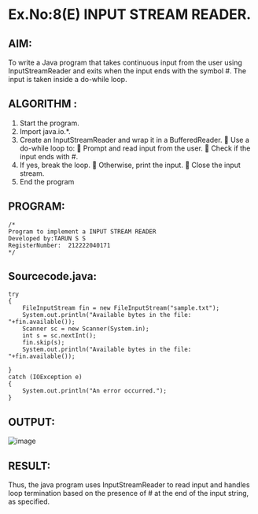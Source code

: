 # Ex.No:8(E)  INPUT STREAM READER.

## AIM:
To write a Java program that takes continuous input from the user using InputStreamReader and exits when the input ends with the symbol #. The input is taken inside a do-while loop.
## ALGORITHM :
1.	Start the program.
2.	Import java.io.*.
3.	Create an InputStreamReader and wrap it in a BufferedReader.
    	Use a do-while loop to:
    	Prompt and read input from the user.
    	Check if the input ends with #.
4.	If yes, break the loop.
    	Otherwise, print the input.
    	Close the input stream.
5.	End the program


## PROGRAM:
 ```
/*
Program to implement a INPUT STREAM READER
Developed by:TARUN S S
RegisterNumber:  212222040171
*/
```

## Sourcecode.java:
```
try
{
    FileInputStream fin = new FileInputStream("sample.txt");
    System.out.println("Available bytes in the file: "+fin.available());
    Scanner sc = new Scanner(System.in);
    int s = sc.nextInt();
    fin.skip(s);
    System.out.println("Available bytes in the file: "+fin.available());
    
} 
catch (IOException e) 
{
    System.out.println("An error occurred.");
}
```

## OUTPUT:

![image](https://github.com/user-attachments/assets/5fefcf9e-51e5-4982-9faa-c3b0a5ce1032)


## RESULT:
Thus, the java program uses InputStreamReader to read input and handles loop termination based on the presence of # at the end of the input string, as specified. 

